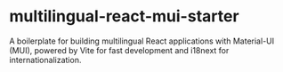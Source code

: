 # multilingual-react-mui-starter
A boilerplate for building multilingual React applications with Material-UI (MUI), powered by Vite for fast development and i18next for internationalization.
